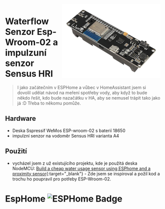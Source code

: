 <img src="img/esp-wroom-02.jpg" align="right" width="320" alt="esp-wroom-02"/>

# Waterflow Senzor Esp-Wroom-02 a impulzuní senzor Sensus HRI

> I jako začátečním v ESPHome a vůbec v HomeAssistant jsem si dovolil udělat návod na meření spotřeby vody, aby když to bude někdo řešit, kdo bude nazačátku v HA, aby se nemusel trápit tako jako já :D Třeba to někomu pomůže.

## Hardware
 
- Deska Sspressif WeMos ESP-wroom-02 s baterií 18650
- impulzní senzor na vodoměr Sensus HRI varianta A4

## Použití

- vycházel jsem z už existujícího projektu, kde je použitá deska NodeMCU: [Build a cheap water usage sensor using ESPhome and a proximity sensor](https://www.pieterbrinkman.com/2022/02/02/build-a-cheap-water-usage-sensor-using-esphome-home-assistant-and-a-proximity-sensor/?fbclid=IwAR31Jy8ggQwYve9YchUbq6ylLgxr2Dd_sI1BzMqI2mSxeaGAOkKCJtEPZPA){:target="_blank"} - Zde jsem se inspiroval a požil kod a trochu ho poupravil pro potřeby ESP-Wroom-02.

# EspHome ![ESPHome Badge](https://img.shields.io/badge/ESPHome-000?logo=esphome&logoColor=fff&style=for-the-badge)


